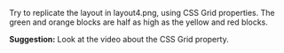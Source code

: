 Try to replicate the layout in layout4.png, using CSS Grid properties. The green and orange blocks are half as high as the yellow and red blocks.

**Suggestion:**
Look at the video about the CSS Grid property.
